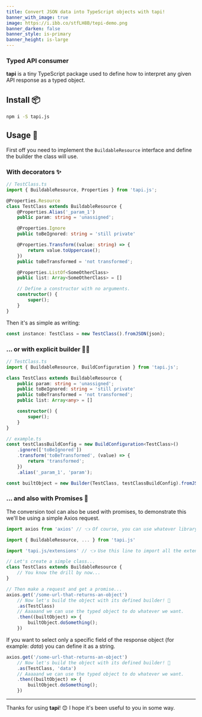 ```yaml
---
title: Convert JSON data into TypeScript objects with tapi!
banner_with_image: true
image: https://i.ibb.co/stfLH8B/tepi-demo.png
banner_darken: false
banner_style: is-primary
banner_height: is-large
---
```


### **Typed** API consumer

**tapi** is a tiny TypeScript package used to define how to interpret any given API response as a typed object.

## Install 📦
```bash
npm i -S tapi.js
```

## Usage 🚀

First off you need to implement the `BuildableResource` interface and define the builder the class will use.

### With decorators ✨

```typescript
// TestClass.ts
import { BuildableResource, Properties } from 'tapi.js';

@Properties.Resource
class TestClass extends BuildableResource {
	@Properties.Alias('_param_1')
	public param: string = 'unassigned';

	@Properties.Ignore
	public toBeIgnored: string = 'still private'

	@Properties.Transform((value: string) => {
		return value.toUppercase();
	})
	public toBeTransformed = 'not transformed';

	@Properties.ListOf<SomeOtherClass>
	public list: Array<SomeOtherClass> = []

	// Define a constructor with no arguments.
	constructor() {
		super();
	}
}
```

Then it's as simple as writing:
```typescript
const instance: TestClass = new TestClass().fromJSON(json);
```

### ... or with explicit builder 👷‍♂️

```typescript
// TestClass.ts
import { BuildableResource, BuildConfiguration } from 'tapi.js';

class TestClass extends BuildableResource {
	public param: string = 'unassigned';
	public toBeIgnored: string = 'still private'
	public toBeTransformed = 'not transformed';
	public list: Array<any> = []

	constructor() {
		super();
	}
}

// example.ts
const testClassBuildConfig = new BuildConfiguration<TestClass>()
	.ignore(['toBeIgnored'])
	.transform('toBeTransformed', (value) => {
		return 'transformed';
	})
	.alias('_param_1', 'param');

const builtObject = new Builder(TestClass, testClassBuildConfig).fromJSON(json);
```

### ... and also with Promises 🤞

The conversion tool can also be used with promises, to demonstrate this we'll be using a simple Axios request.

```typescript
import axios from 'axios' // 👈 Of course, you can use whatever library you want

import { BuildableResource, ... } from 'tapi.js'

import 'tapi.js/extensions' // 👈 Use this line to import all the extended functionalities of core types

// Let's create a simple class...
class TestClass extends BuildableResource {
	// You know the drill by now...
}

// Then make a request and get a promise...
axios.get('/some-url-that-returns-an-object')
	// Now let's build the object with its defined builder! 🎉
	.as(TestClass)
	// Aaaaand we can use the typed object to do whatever we want.
	.then((builtObject) => {
		builtObject.doSomething();
	})
```

If you want to select only a specific field of the response object (for example: *data*) you can define it as a string.

```typescript
axios.get('/some-url-that-returns-an-object')
	// Now let's build the object with its defined builder! 🎉
	.as(TestClass, 'data')
	// Aaaaand we can use the typed object to do whatever we want.
	.then((builtObject) => {
		builtObject.doSomething();
	})
```

___

Thanks for using **tapi**! 😊 I hope it's been useful to you in some way.

